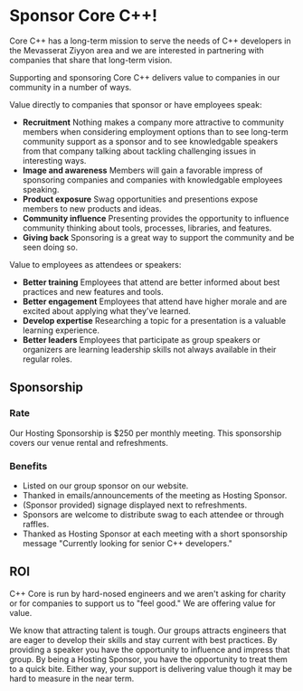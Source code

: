 # Sponsor Core C++!

Core C++ has a long-term mission to serve the needs of C++ developers in the Mevasserat Ziyyon area and we are interested in partnering with companies that share that long-term vision.

Supporting and sponsoring Core C++ delivers value to companies in our community in a number of ways.

Value directly to companies that sponsor or have employees speak:

- **Recruitment** Nothing makes a company more attractive to community members when considering employment options than to see long-term community support as a sponsor and to see knowledgable speakers from that company talking about tackling challenging issues in interesting ways.
- **Image and awareness** Members will gain a favorable impress of sponsoring companies and companies with knowledgable employees speaking.
- **Product exposure** Swag opportunities and presentions expose members to new products and ideas.
- **Community influence** Presenting provides the opportunity to influence community thinking about tools, processes, libraries, and features.
- **Giving back** Sponsoring is a great way to support the community and be seen doing so.

Value to employees as attendees or speakers:

- **Better training** Employees that attend are better informed about best practices and new features and tools.
- **Better engagement** Employees that attend have higher morale and are excited about applying what they've learned.
- **Develop expertise** Researching a topic for a presentation is a valuable learning experience.
- **Better leaders** Employees that participate as group speakers or organizers are learning leadership skills not always available in their regular roles.


## Sponsorship

### Rate

Our Hosting Sponsorship is $250 per monthly meeting. This sponsorship covers our venue rental and refreshments.

### Benefits

* Listed on our group sponsor on our website.
* Thanked in emails/announcements of the meeting as Hosting Sponsor.
* (Sponsor provided) signage displayed next to refreshments.
* Sponsors are welcome to distribute swag to each attendee or through raffles.
* Thanked as Hosting Sponsor at each meeting with a short sponsorship message "Currently looking for senior C++ developers."

## ROI

C++ Core is run by hard-nosed engineers and we aren't asking for charity or for companies to support us to "feel good." We are offering value for value.

We know that attracting talent is tough. Our groups attracts engineers that are eager to develop their skills and stay current with best practices. By providing a speaker you have the opportunity to influence and impress that group. By being a Hosting Sponsor, you have the opportunity to treat them to a quick bite. Either way, your support is delivering value though it may be hard to measure in the near term.
